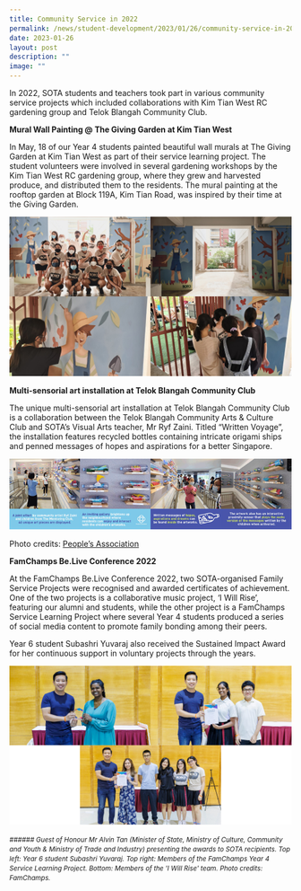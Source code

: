 ```yaml
---
title: Community Service in 2022
permalink: /news/student-development/2023/01/26/community-service-in-2022/
date: 2023-01-26
layout: post
description: ""
image: ""
---
```

In 2022, SOTA students and teachers took part in various community service projects which included collaborations with Kim Tian West RC gardening group and Telok Blangah Community Club.&nbsp;  
  
**Mural Wall Painting @ The Giving Garden at Kim Tian West** 
  
In May, 18 of our Year 4 students painted beautiful wall murals at The Giving Garden at Kim Tian West as part of their service learning project. The student volunteers were involved in several gardening workshops by the Kim Tian West RC gardening group, where they grew and harvested produce, and distributed them to the residents. The mural painting at the rooftop garden at Block 119A, Kim Tian Road, was inspired by their time at the Giving Garden.


![](/images/(community)-mural-wall-painting-@-the-giving-garden-at-kim-tian-west.jpg)


**Multi-sensorial art installation at Telok Blangah Community Club**

The unique multi-sensorial art installation at Telok Blangah Community Club is a collaboration between the Telok Blangah Community Arts &amp; Culture Club and SOTA’s Visual Arts teacher, Mr Ryf Zaini. Titled “Written Voyage”, the installation features recycled bottles containing intricate origami ships and penned messages of hopes and aspirations for a better Singapore.

![](/images/2022_community_telok-blangah.png)

Photo credits:&nbsp;[People’s Association](https://www.instagram.com/p/Ca2G2v_qw6o/?fbclid=IwAR23NAMSgReVLdB9RCY1Rp_7rd0rnM7jQfNW4jUnBwpiRUylJmpBO6FNSfE)

**FamChamps Be.Live Conference 2022**

At the FamChamps Be.Live Conference 2022, two SOTA-organised Family Service Projects were recognised and awarded certificates of achievement. One of the two projects is a collaborative music project, ‘I Will Rise’, featuring our alumni and students, while the other project is a FamChamps Service Learning Project where several Year 4 students produced a series of social media content to promote family bonding among their peers.  
  
Year 6 student Subashri Yuvaraj also received the Sustained Impact Award for her continuous support in voluntary projects through the years.

![](/images/(community)-famchamps-be-live-conference-2022.jpg)

<small><i>###### Guest of Honour Mr Alvin Tan (Minister of State, Ministry of Culture, Community and Youth &amp; Ministry of Trade and Industry) presenting the awards to SOTA recipients. Top left: Year 6 student Subashri Yuvaraj. Top right: Members of the FamChamps Year 4 Service Learning Project. Bottom: Members of the 'I Will Rise' team. Photo credits: FamChamps.</i></small>